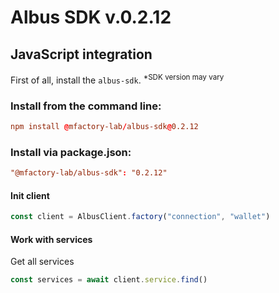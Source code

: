 # Albus SDK v.0.2.12

## JavaScript integration

First of all, install the `albus-sdk`.
<sup>*SDK version may vary</sup>

### Install from the command line:
```toml
npm install @mfactory-lab/albus-sdk@0.2.12
```
### Install via package.json:
 ```toml
"@mfactory-lab/albus-sdk": "0.2.12"
```

#### Init client
```javascript
const client = AlbusClient.factory("connection", "wallet")
```
#### Work with services

Get all services
```javascript
const services = await client.service.find()
```